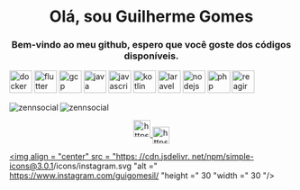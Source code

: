 <h1 align = "center"> Olá, sou Guilherme Gomes </h1>
<h3 align = "center"> Bem-vindo ao meu github, espero que você goste dos códigos disponíveis. </h3>

<p align = "left"> <img src = "https://devicons.github.io/devicon/devicon.git/icons/docker/docker-original-wordmark.svg" alt = "docker" width = "40 "height =" 40 "/> <img src =" https://www.vectorlogo.zone/logos/flutterio/flutterio-icon.svg "alt =" flutter "width =" 40 "height =" 40 "/> <img src = "https://www.vectorlogo.zone/logos/google_cloud/google_cloud-icon.svg" alt = "gcp" width = "40" height = "40" /> <img src = "https: / /devicons.github.io/devicon/devicon.git/icons/java/java-original-wordmark.svg "alt =" java "width =" 40 "height =" 40 "/> <img src =" https: / /devicons.github.io/devicon/devicon.git/icons/javascript/javascript-original.svg "alt =" javascript "width = "40" height = "40" /> <img src = "https://www.vectorlogo.zone/logos/kotlinlang/kotlinlang-icon.svg" alt = "kotlin" width = "40" height = " 40 "/> <img src =" https://devicons.github.io/devicon/devicon.git/icons/laravel/laravel-plain-wordmark.svg "alt =" laravel "width =" 40 "height =" 40 "/> <img src =" https://devicons.github.io/devicon/devicon.git/icons/nodejs/nodejs-original-wordmark.svg "alt =" nodejs "width =" 40 "height =" 40 "/> <img src =" https://devicons.github.io/devicon/devicon.git/icons/php/php-original.svg "alt =" php "width =" 40 "height =" 40 " /> <img src = "https://devicons.github.io/devicon/devicon.git/icons/react/react-original-wordmark.svg"alt = "reagir" width = "40" height = "40" /> </p><img align = "left" src = "https://github-readme-stats.vercel.app/api/top-langs/?username=zennsocial&layout=compact&hide=html" alt = "zennsocial" />

<img align = "center" src = "https://github-readme-stats.vercel.app/api?username=zennsocial&show_icons=true" alt = "zennsocial" />

<p align = "center"> <a href = "https: //twitter.com/https://twitter.com/zennsocial "target =" blank "> <img align =" center "src =" https://cdn.jsdelivr.net/npm/simple-icons@3.0. 1 / icons / twitter.svg "alt =" https://twitter.com/zennsocial "height =" 30 "width =" 30 "/> </a> <a href =" https://linkedin.com/ em / https: //www.linkedin.com/in/guilherme-dev1/ "target = "blank"> <img align = "center" src = "https://cdn.jsdelivr.net/npm/simple-icons@3.0.1/icons/linkedin.svg" alt = "https: // www .linkedin.com / in / guilherme-dev1 / "height =" 30 "width =" 30 "/> </a>


<a href="https://instagram.com/https://www.instagram.com/guigomesil/" target="blank"> <img align = "center" src = "https: //cdn.jsdelivr. net/npm/simple-icons@3.0.1/icons/instagram.svg "alt =" https://www.instagram.com/guigomesil/ "height =" 30 "width =" 30 "/> </a>
</p>
